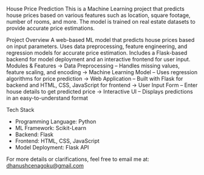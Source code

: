 House Price Prediction 
This is a Machine Learning project that predicts house prices based on various features such as location, square footage, number of rooms, and more. The model is trained on real estate datasets to provide accurate price estimations.

Project Overview
A web-based ML model that predicts house prices based on input parameters.
Uses data preprocessing, feature engineering, and regression models for accurate price estimation.
Includes a Flask-based backend for model deployment and an interactive frontend for user input.
Modules & Features
-> Data Preprocessing – Handles missing values, feature scaling, and encoding
-> Machine Learning Model – Uses regression algorithms for price prediction
-> Web Application – Built with Flask for backend and HTML, CSS, JavaScript for frontend
-> User Input Form – Enter house details to get predicted price
-> Interactive UI – Displays predictions in an easy-to-understand format

Tech Stack
* Programming Language: Python
*  ML Framework: Scikit-Learn
*  Backend: Flask
*  Frontend: HTML, CSS, JavaScript
*  Model Deployment: Flask API

 For more details or clarifications, feel free to email me at: dhanushcenagoku@gmail.com

